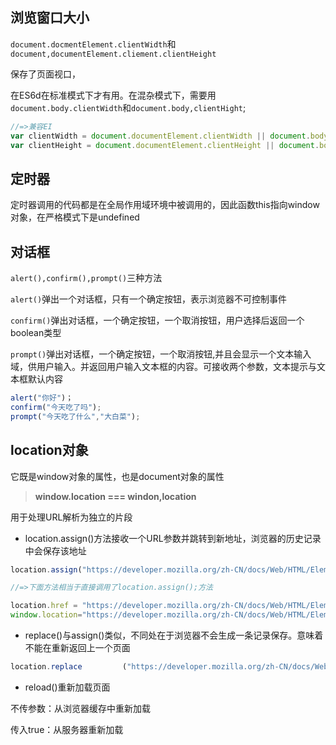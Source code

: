 ## 浏览窗口大小

`document.docmentElement.clientWidth`和`document,documentElement.cliement.clientHeight`

保存了页面视口，

在ES6d在标准模式下才有用。在混杂模式下，需要用`document.body.clientWidth`和`document.body,clientHight`;

```js
//=>兼容EI
var clientWidth = document.documentElement.clientWidth || document.body.clientWidth;
var clientHeight = document.documentElement.clientHeight || document.body.clientHight;              
```

## 定时器

定时器调用的代码都是在全局作用域环境中被调用的，因此函数this指向window对象，在严格模式下是undefined

## 对话框

`alert(),confirm(),prompt()`三种方法

`alert()`弹出一个对话框，只有一个确定按钮，表示浏览器不可控制事件

`confirm()`弹出对话框，一个确定按钮，一个取消按钮，用户选择后返回一个boolean类型

`prompt()`弹出对话框，一个确定按钮，一个取消按钮,并且会显示一个文本输入域，供用户输入。并返回用户输入文本框的内容。可接收两个参数，文本提示与文本框默认内容

```js
alert("你好")；
confirm("今天吃了吗");
prompt("今天吃了什么","大白菜");
```

## location对象

它既是window对象的属性，也是document对象的属性

> **window.location === windon,location**

用于处理URL解析为独立的片段

* location.assign()方法接收一个URL参数并跳转到新地址，浏览器的历史记录中会保存该地址

```js
location.assign("https://developer.mozilla.org/zh-CN/docs/Web/HTML/Element/iframe");

//=>下面方法相当于直接调用了location.assign();方法

location.href = "https://developer.mozilla.org/zh-CN/docs/Web/HTML/Element/iframe"
window.location="https://developer.mozilla.org/zh-CN/docs/Web/HTML/Element/iframe"
```

* replace()与assign()类似，不同处在于浏览器不会生成一条记录保存。意味着不能在重新返回上一个页面

```js
location.replace         ("https://developer.mozilla.org/zh-CN/docs/Web/HTML/Element/iframe");
```

* reload()重新加载页面

不传参数：从浏览器缓存中重新加载

传入true：从服务器重新加载